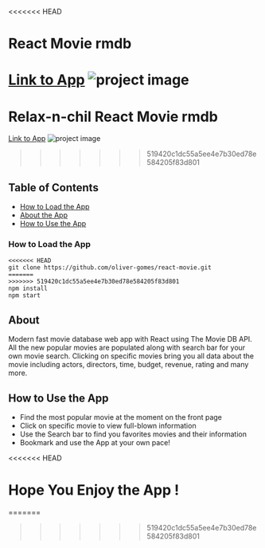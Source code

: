 <<<<<<< HEAD
# React Movie rmdb
[Link to App](http://phobic-heat.surge.sh/)
![project image](https://oliver-gomes.github.io/images/github%20images/react-movie.png)
=======
# Relax-n-chil React Movie rmdb
[Link to App](####################)
![project image](##########################)
>>>>>>> 519420c1dc55a5ee4e7b30ed78e584205f83d801


## Table of Contents

* [How to Load the App](#howtoloadtheapp)
* [About the App](#about)
* [How to Use the App](#how-to-use-the-app)

### How to Load the App
```
<<<<<<< HEAD
git clone https://github.com/oliver-gomes/react-movie.git
=======
>>>>>>> 519420c1dc55a5ee4e7b30ed78e584205f83d801
npm install
npm start
```
## About
Modern fast movie database web app with React using The Movie DB API. All the new popular movies are populated along with search bar for your own movie search. Clicking on specific movies bring you all data about the movie including actors, directors, time, budget, revenue, rating and many more.

## How to Use the App

- Find the most popular movie at the moment on the front page
- Click on specific movie to view full-blown information
- Use the Search bar to find you favorites movies and their information
- Bookmark and use the App at your own pace!

<<<<<<< HEAD
# Hope You Enjoy the App !
=======
>>>>>>> 519420c1dc55a5ee4e7b30ed78e584205f83d801

